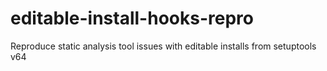 # editable-install-hooks-repro
Reproduce static analysis tool issues with editable installs from setuptools v64
